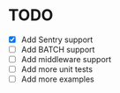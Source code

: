 # TODO

- [x] Add Sentry support
- [ ] Add BATCH support
- [ ] Add middleware support
- [ ] Add more unit tests
- [ ] Add more examples

